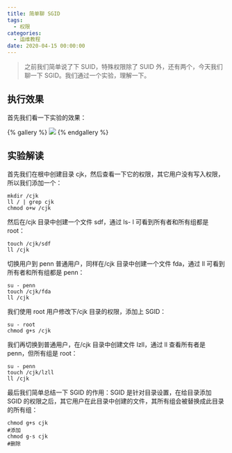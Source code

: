 ```yaml
---
title: 简单聊 SGID
tags:
  - 权限
categories:
  - 运维教程
date: 2020-04-15 00:00:00
---
```


> 之前我们简单说了下 SUID，特殊权限除了 SUID 外，还有两个，今天我们聊一下 SGID。我们通过一个实验，理解一下。

<!-- more -->

## 执行效果

首先我们看一下实验的效果：

{% gallery %}
![](https://cdn.dusays.com/2020/04/211-1.jpg/1)
{% endgallery %}

## 实验解读

首先我们在根中创建目录 cjk，然后查看一下它的权限，其它用户没有写入权限，所以我们添加一个：

```
mkdir /cjk
ll / | grep cjk
chmod o+w /cjk
```

然后在/cjk 目录中创建一个文件 sdf，通过 ls- l 可看到所有者和所有组都是 root：

```
touch /cjk/sdf
ll /cjk
```

切换用户到 penn 普通用户，同样在/cjk 目录中创建一个文件 fda，通过 ll 可看到所有者和所有组都是 penn：

```
su - penn
touch /cjk/fda
ll /cjk
```

我们使用 root 用户修改下/cjk 目录的权限，添加上 SGID：

```
su - root
chmod g+s /cjk
```

我们再切换到普通用户，在/cjk 目录中创建文件 lzll，通过 ll 查看所有者是 penn，但所有组是 root：

```
su - penn
touch /cjk/lzll
ll /cjk
```

最后我们简单总结一下 SGID 的作用：SGID 是针对目录设置，在给目录添加 SGID 的权限之后，其它用户在此目录中创建的文件，其所有组会被替换成此目录的所有组：

```
chmod g+s cjk
#添加
chmod g-s cjk
#删除
```
